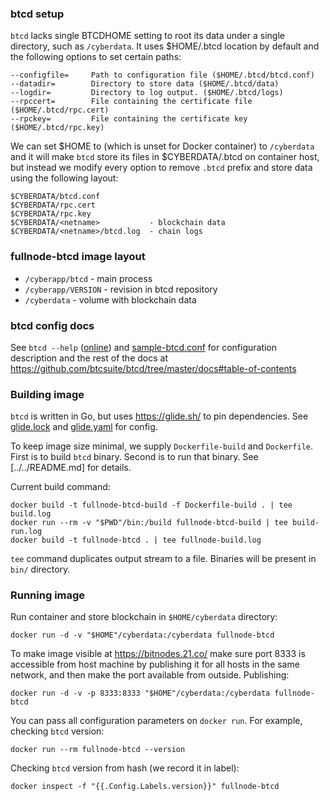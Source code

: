 ### btcd setup

`btcd` lacks single BTCDHOME setting to root its data
under a single directory, such as `/cyberdata`. It uses
$HOME/.btcd location by default and the following options
to set certain paths:

    --configfile=     Path to configuration file ($HOME/.btcd/btcd.conf)
    --datadir=        Directory to store data ($HOME/.btcd/data)
    --logdir=         Directory to log output. ($HOME/.btcd/logs)
    --rpccert=        File containing the certificate file ($HOME/.btcd/rpc.cert)
    --rpckey=         File containing the certificate key ($HOME/.btcd/rpc.key)

We can set $HOME to (which is unset for Docker container)
to `/cyberdata` and it will make `btcd` store its files in
$CYBERDATA/.btcd on container host, but instead we modify
every option to remove `.btcd` prefix and store data using
the following layout:

    $CYBERDATA/btcd.conf
    $CYBERDATA/rpc.cert
    $CYBERDATA/rpc.key
    $CYBERDATA/<netname>           - blockchain data
    $CYBERDATA/<netname>/btcd.log  - chain logs


### fullnode-btcd image layout

* `/cyberapp/btcd`     - main process
* `/cyberapp/VERSION`  - revision in btcd repository
* `/cyberdata`         - volume with blockchain data

### btcd config docs

See `btcd --help` ([online](https://godoc.org/github.com/btcsuite/btcd))
and [sample-btcd.conf](https://github.com/btcsuite/btcd/blob/master/sample-btcd.conf)
for configuration description and the rest of the docs at
https://github.com/btcsuite/btcd/tree/master/docs#table-of-contents

### Building image

`btcd` is written in Go, but uses https://glide.sh/ to pin
dependencies. See [glide.lock] and [glide.yaml] for config.

To keep image size minimal, we supply `Dockerfile-build`
and `Dockerfile`. First is to build `btcd` binary. Second
is to run that binary. See [../../README.md] for details.

Current build command:

    docker build -t fullnode-btcd-build -f Dockerfile-build . | tee build.log
    docker run --rm -v "$PWD"/bin:/build fullnode-btcd-build | tee build-run.log
    docker build -t fullnode-btcd . | tee fullnode-build.log

`tee` command duplicates output stream to a file. Binaries
will be present in `bin/` directory.

### Running image

Run container and store blockchain in `$HOME/cyberdata`
directory:

    docker run -d -v "$HOME"/cyberdata:/cyberdata fullnode-btcd

To make image visible at https://bitnodes.21.co/ make sure
port 8333 is accessible from host machine by publishing it
for all hosts in the same network, and then make the port
available from outside. Publishing:

    docker run -d -v -p 8333:8333 "$HOME"/cyberdata:/cyberdata fullnode-btcd

You can pass all configuration parameters on `docker run`.
For example, checking `btcd` version:

    docker run --rm fullnode-btcd --version

Checking `btcd` version from hash (we record it in label):

    docker inspect -f "{{.Config.Labels.version}}" fullnode-btcd


[glide.lock]: https://github.com/btcsuite/btcd/blob/master/glide.lock
[glide.yaml]: https://github.com/btcsuite/btcd/blob/master/glide.yaml
